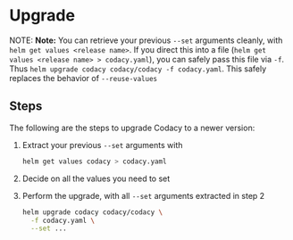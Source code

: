 # Upgrade

NOTE: **Note:**
You can retrieve your previous `--set` arguments cleanly, with
`helm get values <release name>`. If you direct this into a file
(`helm get values <release name> > codacy.yaml`), you can safely pass this
file via `-f`. Thus `helm upgrade codacy codacy/codacy -f codacy.yaml`.
This safely replaces the behavior of `--reuse-values`

## Steps

The following are the steps to upgrade Codacy to a newer version:

1.  Extract your previous `--set` arguments with

    ```bash
    helm get values codacy > codacy.yaml
    ```

2.  Decide on all the values you need to set
3.  Perform the upgrade, with all `--set` arguments extracted in step 2

    ```bash
    helm upgrade codacy codacy/codacy \
      -f codacy.yaml \
      --set ...
    ```

